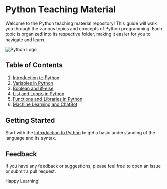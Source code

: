 # Python Teaching Material

Welcome to the Python teaching material repository! This guide will walk you through the various topics and concepts of Python programming. Each topic is organized into its respective folder, making it easier for you to navigate and learn.

![Python Logo](https://d3njjcbhbojbot.cloudfront.net/api/utilities/v1/imageproxy/https://coursera-course-photos.s3.amazonaws.com/08/33f720502a11e59e72391aa537f5c9/pythonlearn_thumbnail_1x1.png?auto=format%2Ccompress&dpr=1)

## Table of Contents

1. [Introduction to Python](https://github.com/wgalindo1453/PythonTeachingMaterial/tree/main/intro.pdf)
2. [Variables in Python](https://github.com/wgalindo1453/PythonTeachingMaterial/tree/main/variables.ipynb)
3. [Boolean and if-else](https://github.com/wgalindo1453/PythonTeachingMaterial/tree/main/Boolean_and_If_Else.ipynb.ipynb)
4. [List and Loops in Python](https://github.com/wgalindo1453/PythonTeachingMaterial/tree/main/List_and_Loops.ipynb)
5. [Functions and Libraries in Python](https://github.com/wgalindo1453/PythonTeachingMaterial/tree/main/Functions_and_Libraries.ipynb)
6. [Machine Learning and ChatBot ](https://github.com/wgalindo1453/PythonTeachingMaterial/tree/main/machinelearning.ipynb)

## Getting Started

Start with the [Introduction to Python](https://github.com/wgalindo1453/PythonTeachingMaterial/tree/main/intro) to get a basic understanding of the language and its syntax.

## Feedback

If you have any feedback or suggestions, please feel free to open an issue or submit a pull request.

Happy Learning!
